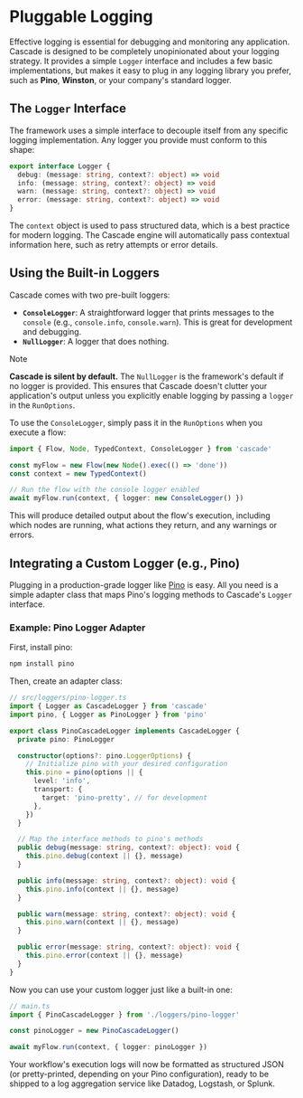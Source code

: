 # Pluggable Logging

Effective logging is essential for debugging and monitoring any application. Cascade is designed to be completely unopinionated about your logging strategy. It provides a simple `Logger` interface and includes a few basic implementations, but makes it easy to plug in any logging library you prefer, such as **Pino**, **Winston**, or your company's standard logger.

## The `Logger` Interface

The framework uses a simple interface to decouple itself from any specific logging implementation. Any logger you provide must conform to this shape:

```typescript
export interface Logger {
  debug: (message: string, context?: object) => void
  info: (message: string, context?: object) => void
  warn: (message: string, context?: object) => void
  error: (message: string, context?: object) => void
}
```

The `context` object is used to pass structured data, which is a best practice for modern logging. The Cascade engine will automatically pass contextual information here, such as retry attempts or error details.

## Using the Built-in Loggers

Cascade comes with two pre-built loggers:

- **`ConsoleLogger`**: A straightforward logger that prints messages to the `console` (e.g., `console.info`, `console.warn`). This is great for development and debugging.
- **`NullLogger`**: A logger that does nothing.

> [!NOTE]
> **Cascade is silent by default.** The `NullLogger` is the framework's default if no logger is provided. This ensures that Cascade doesn't clutter your application's output unless you explicitly enable logging by passing a `logger` in the `RunOptions`.

To use the `ConsoleLogger`, simply pass it in the `RunOptions` when you execute a flow:

```typescript
import { Flow, Node, TypedContext, ConsoleLogger } from 'cascade'

const myFlow = new Flow(new Node().exec(() => 'done'))
const context = new TypedContext()

// Run the flow with the console logger enabled
await myFlow.run(context, { logger: new ConsoleLogger() })
```

This will produce detailed output about the flow's execution, including which nodes are running, what actions they return, and any warnings or errors.

## Integrating a Custom Logger (e.g., Pino)

Plugging in a production-grade logger like [Pino](https://github.com/pinojs/pino) is easy. All you need is a simple adapter class that maps Pino's logging methods to Cascade's `Logger` interface.

### Example: Pino Logger Adapter

First, install pino:

```bash
npm install pino
```

Then, create an adapter class:

```typescript
// src/loggers/pino-logger.ts
import { Logger as CascadeLogger } from 'cascade'
import pino, { Logger as PinoLogger } from 'pino'

export class PinoCascadeLogger implements CascadeLogger {
  private pino: PinoLogger

  constructor(options?: pino.LoggerOptions) {
    // Initialize pino with your desired configuration
    this.pino = pino(options || {
      level: 'info',
      transport: {
        target: 'pino-pretty', // for development
      },
    })
  }

  // Map the interface methods to pino's methods
  public debug(message: string, context?: object): void {
    this.pino.debug(context || {}, message)
  }

  public info(message: string, context?: object): void {
    this.pino.info(context || {}, message)
  }

  public warn(message: string, context?: object): void {
    this.pino.warn(context || {}, message)
  }

  public error(message: string, context?: object): void {
    this.pino.error(context || {}, message)
  }
}
```

Now you can use your custom logger just like a built-in one:

```typescript
// main.ts
import { PinoCascadeLogger } from './loggers/pino-logger'

const pinoLogger = new PinoCascadeLogger()

await myFlow.run(context, { logger: pinoLogger })
```

Your workflow's execution logs will now be formatted as structured JSON (or pretty-printed, depending on your Pino configuration), ready to be shipped to a log aggregation service like Datadog, Logstash, or Splunk.
